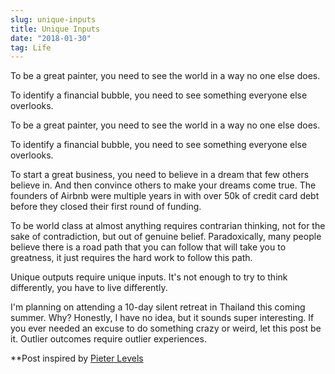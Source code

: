```yaml
---
slug: unique-inputs
title: Unique Inputs
date: "2018-01-30"
tag: Life
---
```


To be a great painter, you need to see the world in a way no one else does.

To identify a financial bubble, you need to see something everyone else overlooks.

<!-- more -->

To be a great painter, you need to see the world in a way no one else does.

To identify a financial bubble, you need to see something everyone else overlooks.

To start a great business, you need to believe in a dream that few others believe in. And then convince others to make your dreams come true. The founders of Airbnb were multiple years in with over 50k of credit card debt before they closed their first round of funding.

To be world class at almost anything requires contrarian thinking, not for the sake of contradiction, but out of genuine belief. Paradoxically, many people believe there is a road path that you can follow that will take you to greatness, it just requires the hard work to follow this path.

Unique outputs require unique inputs. It's not enough to try to think differently, you have to live differently.

I'm planning on attending a 10-day silent retreat in Thailand this coming summer. Why? Honestly, I have no idea, but it sounds super interesting. If you ever needed an excuse to do something crazy or weird, let this post be it. Outlier outcomes require outlier experiences.

\*\*Post inspired by [Pieter Levels](https://levels.io/)
